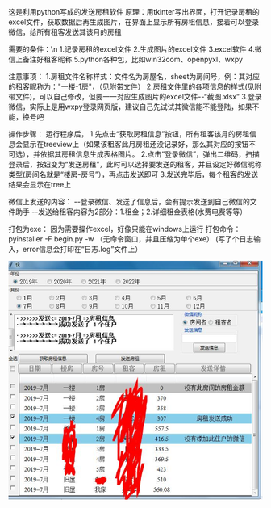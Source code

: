 这是利用python写成的发送房租软件
原理：用tkinter写出界面，打开记录房租的excel文件，获取数据后再生成图片，在界面上显示所有房租信息，接着可以登录微信，给所有租客发送其该月的房租

需要的条件：\n
1.记录房租的excel文件
2.生成图片的excel文件
3.excel软件
4.微信上备注好租客昵称
5.python各种包，比如win32com、openpyxl、wxpy

注意事项：
1.房租文件名称样式：文件名为房屋名，sheet为房间号，例：其对应的租客昵称为："一楼-1房"，（见附带文件）
2.房租文件里的各项信息的样式(见附带文件)，可以自己修改，但要一一对应生成图片的excel文件--“截图.xlsx”
3.登录微信，实际上是用wxpy登录网页版，建议自己先试试其微信能不能登陆，如果不能，换号吧

操作步骤：
运行程序后，
1.先点击“获取房租信息”按钮，所有租客该月的房租信息会显示在treeview上（如果该租客此月房租还没记录好，那么其对应的按钮不可选），并依据其房租信息生成表格图片。
2.点击“登录微信”，弹出二维码，扫描登录后，按钮变为“发送房租”，此时可以选择要发送的租客，并且设定好微信昵称类型(房间名就是“楼房-房号”），再点击发送即可
3.发送完毕后，每个租客的发送结果会显示在tree上

微信上发送的内容：
--登录微信、发送了信息后，会有提示发送到自己微信的文件助手
--发送给租客内容为2部分：1.租金；2.详细租金表格(水费电费等等）

打包为exe：
因为需要操作excel，好像只能在windows上运行
打包命令：pyinstaller -F begin.py -w （无命令窗口，并且压缩为单个exe）
(写了个日志输入，error信息会打印在“日志.log”文件上）

![image](https://github.com/zhishiluguoliu6/Send-rent-to-tenants-on-Wechat-/blob/master/%E7%A4%BA%E4%BE%8B%E5%9B%BE%E7%89%87/%E5%8F%91%E9%80%81%E4%BF%A1%E6%81%AF.jpg)

